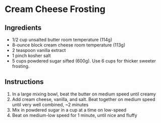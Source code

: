 # Cream Cheese Frosting

## Ingredients
* 1/2 cup unsalted butter room temperature (114g)
* 8-ounce block cream cheese room temperature (113g)
* 2 teaspoon vanilla extract
* 1 pinch kosher salt
* 5 cups powdered sugar sifted (600g). Use 6 cups for thicker sweeter frosting.

## Instructions
1. In a large mixing bowl, beat the butter on medium speed until creamy
2. Add cream cheese, vanilla, and salt. Beat together on medium speed until very well combined, ~2 minutes
3. Mix in powdered sugar in a cup at a time on low-speed
4. Beat on medium-low speed for 1 minute, until nice and fluffy